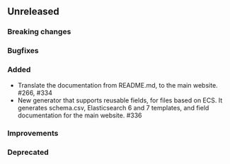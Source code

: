 ## Unreleased

### Breaking changes

### Bugfixes

### Added

* Translate the documentation from README.md, to the main website. #266, #334
* New generator that supports reusable fields, for files based on ECS.
  It generates schema.csv, Elasticsearch 6 and 7 templates, and field documentation
  for the main website. #336

### Improvements

### Deprecated


<!-- All empty sections:

## Unreleased

### Breaking changes

### Bugfixes

### Added

### Improvements

### Deprecated

-->
